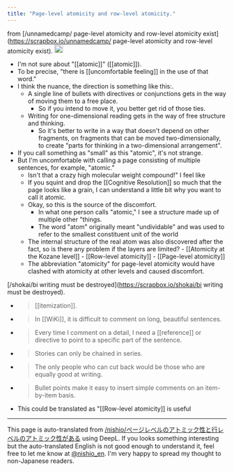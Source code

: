 ```yaml
---
title: "Page-level atomicity and row-level atomicity."
---
```


from [/unnamedcamp/ page-level atomicity and row-level atomicity exist](https://scrapbox.io/unnamedcamp/ page-level atomicity and row-level atomicity exist).
<img src='https://scrapbox.io/api/pages/unnamedcamp/nishio/icon' alt='/unnamedcamp/nishio.icon' height="19.5"/>
- I'm not sure about "[[atomic]]" ([[atomic]]).
- To be precise, "there is [[uncomfortable feeling]] in the use of that word."
- I think the nuance, the direction is something like this:.
    - A single line of bullets with directives or conjunctions gets in the way of moving them to a free place.
        - So if you intend to move it, you better get rid of those ties.
    - Writing for one-dimensional reading gets in the way of free structure and thinking.
        - So it's better to write in a way that doesn't depend on other fragments, on fragments that can be moved two-dimensionally, to create "parts for thinking in a two-dimensional arrangement".
- If you call something as "small" as this "atomic", it's not strange.
- But I'm uncomfortable with calling a page consisting of multiple sentences, for example, "atomic."
    - Isn't that a crazy high molecular weight compound!" I feel like
    - If you squint and drop the [[Cognitive Resolution]] so much that the page looks like a grain, I can understand a little bit why you want to call it atomic.
    - Okay, so this is the source of the discomfort.
        - In what one person calls "atomic," I see a structure made up of multiple other "things.
        - The word "atom" originally meant "undividable" and was used to refer to the smallest constituent unit of the world
    - The internal structure of the real atom was also discovered after the fact, so is there any problem if the layers are limited?
            - [[Atomicity at the Kozane level]]
            - [[Row-level atomicity]]
            - [[Page-level atomicity]]
    - The abbreviation "atomicity" for page-level atomicity would have clashed with atomicity at other levels and caused discomfort.

[/shokai/bi writing must be destroyed](https://scrapbox.io/shokai/bi writing must be destroyed).
- >  [[itemization]].
- > In [[WiKi]], it is difficult to comment on long, beautiful sentences.
- >  Every time I comment on a detail, I need a [[reference]] or directive to point to a specific part of the sentence.
- >  Stories can only be chained in series.
- >  The only people who can cut back would be those who are equally good at writing.
- >  Bullet points make it easy to insert simple comments on an item-by-item basis.
- This could be translated as "[[Row-level atomicity]] is useful
---
This page is auto-translated from [/nishio/ページレベルのアトミック性と行レベルのアトミック性がある](https://scrapbox.io/nishio/ページレベルのアトミック性と行レベルのアトミック性がある) using DeepL. If you looks something interesting but the auto-translated English is not good enough to understand it, feel free to let me know at [@nishio_en](https://twitter.com/nishio_en). I'm very happy to spread my thought to non-Japanese readers.